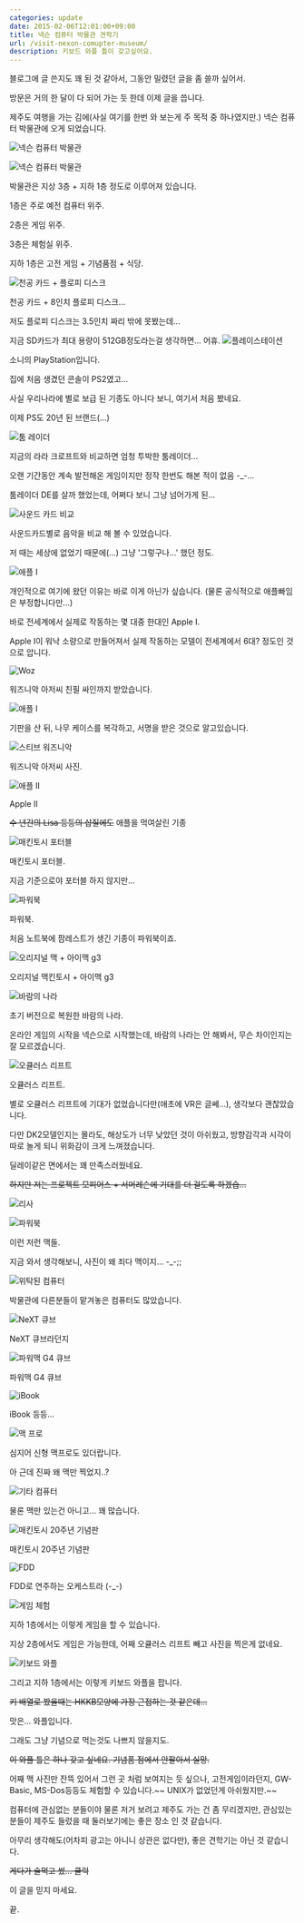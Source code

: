 ```yaml
---
categories: update
date: 2015-02-06T12:01:00+09:00
title: 넥슨 컴퓨터 박물관 견학기
url: /visit-nexon-comupter-museum/
description: 키보드 와플 틀이 갖고싶어요.
---
```


블로그에 글 쓴지도 꽤 된 것 같아서, 그동안 밀렸던 글을 좀 쓸까 싶어서.

방문은 거의 한 달이 다 되어 가는 듯 한데 이제 글을 씁니다.

제주도 여행을 가는 김에(사실 여기를 한번 와 보는게 주 목적 중 하나였지만.) 넥슨 컴퓨터 박물관에 오게 되었습니다.

![넥슨 컴퓨터 박물관](01.jpg)

![넥슨 컴퓨터 박물관](02.jpg)

박물관은 지상 3층 + 지하 1층 정도로 이루어져 있습니다.

1층은 주로 예전 컴퓨터 위주.

2층은 게임 위주.

3층은 체험실 위주.

지하 1층은 고전 게임 + 기념품점 + 식당.

![천공 카드 + 플로피 디스크](03.jpg)

천공 카드 + 8인치 플로피 디스크...

저도 플로피 디스크는 3.5인치 짜리 밖에 못봤는데...

지금 SD카드가 최대 용량이 512GB정도라는걸 생각하면... 어휴.
![플레이스테이션](04.jpg)

소니의 PlayStation입니다.

집에 처음 생겼던 콘솔이 PS2였고...

사실 우리나라에 별로 보급 된 기종도 아니다 보니, 여기서 처음 봤네요.

이제 PS도 20년 된 브랜드(...)

![툼 레이더](05.jpg)

지금의 라라 크로프트와 비교하면 엄청 투박한 툼레이더...

오랜 기간동안 계속 발전해온 게임이지만 정작 한번도 해본 적이 없음 -\_-...

툼레이더 DE를 살까 했었는데, 어쩌다 보니 그냥 넘어가게 된...

![사운드 카드 비교](06.jpg)

사운드카드별로 음악을 비교 해 볼 수 있었습니다.

저 때는 세상에 없었기 때문에(...) 그냥 '그렇구나...' 했던 정도.

![애플 I](07.jpg)

개인적으로 여기에 왔던 이유는 바로 이게 아닌가 싶습니다. (물론 공식적으로 애플빠임은 부정합니다만...)

바로 전세계에서 실제로 작동하는 몇 대중 한대인 Apple I.

Apple I이 워낙 소량으로 만들어져서 실제 작동하는 모델이 전세계에서 6대? 정도인 것으로 압니다.

![Woz](08.jpg)

워즈니악 아저씨 친필 싸인까지 받았습니다.

![애플 I](09.jpg)

기판을 산 뒤, 나무 케이스를 복각하고, 서명을 받은 것으로 알고있습니다.

![스티브 워즈니악](10.jpg)

워즈니악 아저씨 사진.

![애플 II](11.jpg)

Apple II

~~수 년간의 Lisa 등등의 삽질에도~~ 애플을 먹여살린 기종

![매킨토시 포터블](12.jpg)

매킨토시 포터블.

지금 기준으로야 포터블 하지 않지만...

![파워북](13.jpg)

파워북.

처음 노트북에 팜레스트가 생긴 기종이 파워북이죠.

![오리지널 맥 + 아이맥 g3](14.jpg)

오리지널 맥킨토시 + 아이맥 g3

![바람의 나라](15.jpg)

초기 버전으로 복원한 바람의 나라.

온라인 게임의 시작을 넥슨으로 시작했는데, 바람의 나라는 안 해봐서, 무슨 차이인지는 잘 모르겠습니다.

![오큘러스 리프트](16.jpg)

오큘러스 리프트.

별로 오큘러스 리프트에 기대가 없었습니다만(애초에 VR은 글쎄...), 생각보다 괜찮았습니다.

다만 DK2모델인지는 몰라도, 해상도가 너무 낮았던 것이 아쉬웠고, 방향감각과 시각이 따로 놀게 되니 위화감이 크게 느껴졌습니다.

딜레이같은 면에서는 꽤 만족스러웠네요.

~~하지만 저는 프로젝트 모피어스 + 서머레슨에 기대를 더 걸도록 하겠습...~~

![리사](17.jpg)

![파워북](18.jpg)

이런 저런 맥들.

지금 와서 생각해보니, 사진이 왜 죄다 맥이지... -\_-;;

![위탁된 컴퓨터](19.jpg)

박물관에 다른분들이 맡겨놓은 컴퓨터도 많았습니다.

![NeXT 큐브](20.jpg)

NeXT 큐브라던지

![파워맥 G4 큐브](21.jpg)

파워맥 G4 큐브

![iBook](22.jpg)

iBook 등등...

![맥 프로](23.jpg)

심지어 신형 맥프로도 있더랍니다.

아 근데 진짜 왜 맥만 찍었지..?

![기타 컴퓨터](24.jpg)

물론 맥만 있는건 아니고... 꽤 많습니다.

![매킨토시 20주년 기념판](25.jpg)

매킨토시 20주년 기념판

![FDD](26.jpg)

FDD로 연주하는 오케스트라 (-\_-)

![게임 체험](27.jpg)

지하 1층에서는 이렇게 게임을 할 수 있습니다.

지상 2층에서도 게임은 가능한데, 어째 오큘러스 리프트 빼고 사진을 찍은게 없네요.

![키보드 와플](28.jpg)

그리고 지하 1층에서는 이렇게 키보드 와플을 팝니다.

~~키 배열로 봤을때는 HKKB모양에 가장 근접하는 것 같은데...~~

맛은... 와플입니다.

그래도 그냥 기념으로 먹는것도 나쁘지 않을지도.

~~이 와플 틀은 하나 갖고 싶네요. 기념품 점에서 안팔아서 실망.~~

어째 맥 사진만 잔뜩 있어서 그런 곳 처럼 보여지는 듯 싶으나, 고전게임이라던지, GW-Basic, MS-Dos등등도 체험할 수 있습니다.~~ UNIX가 없었던게 아쉬웠지만.~~

컴퓨터에 관심없는 분들이야 물론 저거 보려고 제주도 가는 건 좀 무리겠지만, 관심있는 분들이 제주도 들렀을 때 둘러보기에는 좋은 장소 인 것 같습니다.

아무리 생각해도(어차피 광고는 아니니 상관은 없다만), 좋은 견학기는 아닌 것 같습니다.

~~게다가 술먹고 썼... 쿨럭~~

이 글을 믿지 마세요.

끝.
